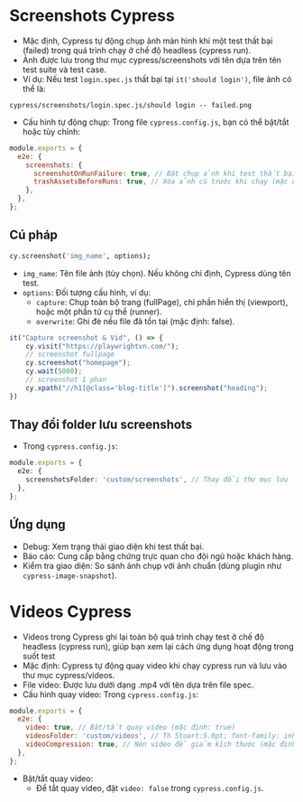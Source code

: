 # Screenshots Cypress
- Mặc định, Cypress tự động chụp ảnh màn hình khi một test thất bại (failed) trong quá trình chạy ở chế độ headless (cypress run).
- Ảnh được lưu trong thư mục cypress/screenshots với tên dựa trên tên test suite và test case.
- Ví dụ: Nếu test  `login.spec.js` thất bại tại `it('should login')`, file ảnh có thể là:
```
cypress/screenshots/login.spec.js/should login -- failed.png
```

- Cấu hình tự động chụp: Trong file `cypress.config.js`, bạn có thể bật/tắt hoặc tùy chỉnh:
```js
module.exports = {
  e2e: {
    screenshots: {
      screenshotOnRunFailure: true, // Bật chụp ảnh khi test thất bại (mặc định: true)
      trashAssetsBeforeRuns: true, // Xóa ảnh cũ trước khi chạy (mặc định: true)
    },
  },
};
```

## Cú pháp
```bash
cy.screenshot('img_name', options);
```
- `img_name`: Tên file ảnh (tùy chọn). Nếu không chỉ định, Cypress dùng tên test.
- `options`: Đối tượng cấu hình, ví dụ:
    - `capture`: Chụp toàn bộ trang (fullPage), chỉ phần hiển thị (viewport), hoặc một phần tử cụ thể (runner).
    - `overwrite`: Ghi đè nếu file đã tồn tại (mặc định: false).

```ts
it("Capture screenshot & Vid", () => {
    cy.visit("https://playwrightvn.com/");
    // screenshot fullpage
    cy.screenshot("homepage");
    cy.wait(5000);
    // screenshot 1 phan
    cy.xpath("//h1[@class='blog-title']").screenshot("heading");
})
```

## Thay đổi folder lưu screenshots
- Trong `cypress.config.js`:
```ts
module.exports = {
  e2e: {
    screenshotsFolder: 'custom/screenshots', // Thay đổi thư mục lưu
  },
};
```

## Ứng dụng
- Debug: Xem trạng thái giao diện khi test thất bại.
- Báo cáo: Cung cấp bằng chứng trực quan cho đội ngũ hoặc khách hàng.
- Kiểm tra giao diện: So sánh ảnh chụp với ảnh chuẩn (dùng plugin như `cypress-image-snapshot`).

# Videos Cypress
- Videos trong Cypress ghi lại toàn bộ quá trình chạy test ở chế độ headless (cypress run), giúp bạn xem lại cách ứng dụng hoạt động trong suốt test
- Mặc định: Cypress tự động quay video khi chạy cypress run và lưu vào thư mục cypress/videos.
- File video: Được lưu dưới dạng .mp4 với tên dựa trên file spec.
- Cấu hình quay video: Trong `cypress.config.js`:
```js
module.exports = {
  e2e: {
    video: true, // Bật/tắt quay video (mặc định: true)
    videosFolder: 'custom/videos', // Th Stuart:5.0pt; font-family: inherit;">// Thay đổi thư mục lưu video
    videoCompression: true, // Nén video để giảm kích thước (mặc định: true)
  },
};
```

- Bật/tắt quay video:
    - Để tắt quay video, đặt `video: false` trong `cypress.config.js`.
